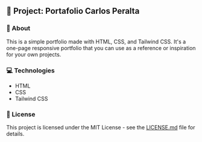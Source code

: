 ## 🚀 Project: Portafolio Carlos Peralta

### 🧐 About

This is a simple portfolio made with HTML, CSS, and Tailwind CSS. It's a one-page responsive portfolio that you can use as a reference or inspiration for your own projects.

### 💻 Technologies

- HTML
- CSS
- Tailwind CSS

### 📝 License

This project is licensed under the MIT License - see the [LICENSE.md](LICENSE.md) file for details.